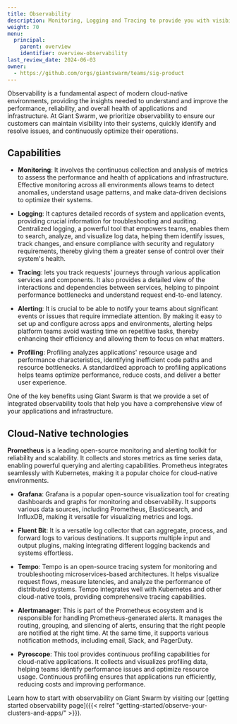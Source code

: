 ```yaml
---
title: Observability
description: Monitoring, Logging and Tracing to provide you with visibility into the Giant Swarm platform, your cluster fleet and application workloads.
weight: 70
menu:
  principal:
    parent: overview
    identifier: overview-observability
last_review_date: 2024-06-03
owner:
  - https://github.com/orgs/giantswarm/teams/sig-product
---
```


Observability is a fundamental aspect of modern cloud-native environments, providing the insights needed to understand and improve the performance, reliability, and overall health of applications and infrastructure. At Giant Swarm, we prioritize observability to ensure our customers can maintain visibility into their systems, quickly identify and resolve issues, and continuously optimize their operations.

## Capabilities

- **Monitoring**: It involves the continuous collection and analysis of metrics to assess the performance and health of applications and infrastructure. Effective monitoring across all environments allows teams to detect anomalies, understand usage patterns, and make data-driven decisions to optimize their systems.

- **Logging**: It captures detailed records of system and application events, providing crucial information for troubleshooting and auditing. Centralized logging, a powerful tool that empowers teams, enables them to search, analyze, and visualize log data, helping them identify issues, track changes, and ensure compliance with security and regulatory requirements, thereby giving them a greater sense of control over their system's health.

- **Tracing**: lets you track requests' journeys through various application services and components. It also provides a detailed view of the interactions and dependencies between services, helping to pinpoint performance bottlenecks and understand request end-to-end latency.

- **Alerting**: It is crucial to be able to notify your teams about significant events or issues that require immediate attention. By making it easy to set up and configure across apps and environments, alerting helps platform teams avoid wasting time on repetitive tasks, thereby enhancing their efficiency and allowing them to focus on what matters.

- **Profiling**: Profiling analyzes applications' resource usage and performance characteristics, identifying inefficient code paths and resource bottlenecks. A standardized approach to profiling applications helps teams optimize performance, reduce costs, and deliver a better user experience.

One of the key benefits using Giant Swarm is that we provide a set of integrated observability tools that help you have a comprehensive view of your applications and infrastructure.

## Cloud-Native technologies

**Prometheus** is a leading open-source monitoring and alerting toolkit for reliability and scalability. It collects and stores metrics as time series data, enabling powerful querying and alerting capabilities. Prometheus integrates seamlessly with Kubernetes, making it a popular choice for cloud-native environments.

- **Grafana**: Grafana is a popular open-source visualization tool for creating dashboards and graphs for monitoring and observability. It supports various data sources, including Prometheus, Elasticsearch, and InfluxDB, making it versatile for visualizing metrics and logs.

- **Fluent Bit**: It is a versatile log collector that can aggregate, process, and forward logs to various destinations. It supports multiple input and output plugins, making integrating different logging backends and systems effortless.

- **Tempo**: Tempo is an open-source tracing system for monitoring and troubleshooting microservices-based architectures. It helps visualize request flows, measure latencies, and analyze the performance of distributed systems. Tempo integrates well with Kubernetes and other cloud-native tools, providing comprehensive tracing capabilities.

- **Alertmanager**: This is part of the Prometheus ecosystem and is responsible for handling Prometheus-generated alerts. It manages the routing, grouping, and silencing of alerts, ensuring that the right people are notified at the right time. At the same time, it supports various notification methods, including email, Slack, and PagerDuty.

- **Pyroscope**: This tool provides continuous profiling capabilities for cloud-native applications. It collects and visualizes profiling data, helping teams identify performance issues and optimize resource usage. Continuous profiling ensures that applications run efficiently, reducing costs and improving performance.

Learn how to start with observability on Giant Swarm by visiting our [getting started observability page]({{< relref "getting-started/observe-your-clusters-and-apps/" >}}).

